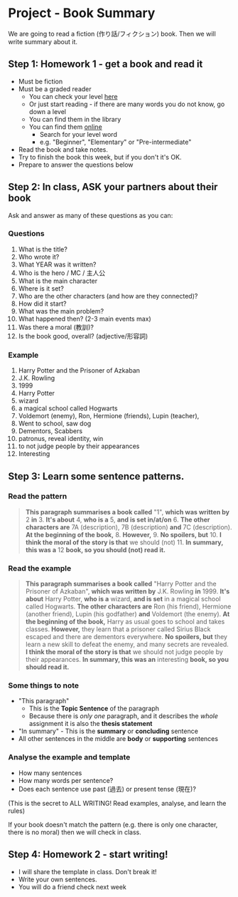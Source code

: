 # Project - Book Summary
We are going to read a fiction (作り話/フィクション) book. 
Then we will write summary about it. 

## Step 1: Homework 1 - get a book and read it
* Must be fiction
* Must be a graded reader 
    * You can check your level [here](http://www.macmillanreaders.com/level-test/) 
    * Or just start reading - if there are many words you do not know, go down a level
    * You can find them in the library
    * You can find them [online](https://elib.maruzen.co.jp/elib/html/BookList?11)
        * Search for your level word 
        * e.g. "Beginner", "Elementary" or "Pre-intermediate"
* Read the book and take notes. 
* Try to finish the book this week, but if you don't it's OK. 
* Prepare to answer the questions below

## Step 2: In class, ASK your partners about their book
Ask and answer as many of these questions as you can:

### Questions
1. What is the title?                          
2. Who wrote it?                                
3. What YEAR was it written?       
4. Who is the hero / MC / 主人公          
5. What is the main character          
6. Where is it set?                    
7. Who are the other characters (and how are they connected)?       
8. How did it start?                
9. What was the main problem?      
10. What happened then? (2-3 main events max)
11. Was there a moral (教訓)?             
12. Is the book good, overall? (adjective/形容詞)



### Example 
1. Harry Potter and the Prisoner of Azkaban
2. J.K. Rowling
3. 1999
4. Harry Potter
5. wizard
6. a magical school called Hogwarts
7. Voldemort (enemy), Ron, Hermione (friends), Lupin (teacher), 
8. Went to school, saw dog
9. Dementors, Scabbers
10. patronus, reveal identity, win
11. to not judge people by their appearances
12. Interesting 
    
## Step 3: Learn some sentence patterns. 
### Read the pattern

> **This paragraph summarises a book called** "1", **which was written by** 2 **in** 3. **It's about** 4, **who is a** 5, **and is set in/at/on** 6.  **The other characters are** 7A (description), 7B (description) **and** 7C (description). **At the beginning of the book,** 8. **However,** 9. **No spoilers, but** 10. **I think the moral of the story is that** we should (not) 11. **In summary, this was a** 12 **book, so you should (not) read it.**

### Read the example
> **This paragraph summarises a book called** "Harry Potter and the Prisoner of Azkaban", **which was written by** J.K. Rowling **in** 1999. **It's about** Harry Potter, **who is a** wizard, **and is set** in a magical school called Hogwarts.  **The other characters are** Ron (his friend), Hermione (another friend), Lupin (his godfather) **and** Voldemort (the enemy). **At the beginning of the book,** Harry as usual goes to school and takes classes. **However,** they learn that a prisoner called Sirius Black escaped and there are dementors everywhere. **No spoilers, but** they learn a new skill to defeat the enemy, and many secrets are revealed. **I think the moral of the story is that** we should not judge people by their appearances. **In summary, this was an** interesting **book, so you should read it.**

### Some things to note
* "This paragraph"
    * This is the **Topic Sentence** of the paragraph
    * Because there is *only one* paragraph, and it describes the *whole* assignment it is also the **thesis statement**
* "In summary" - This is the **summary** or **concluding** sentence
* All other sentences in the middle are **body** or **supporting** sentences



### Analyse the example and template
* How many sentences
* How many words per sentence? 
* Does each sentence use past (過去) or present tense (現在)? 

(This is the secret to ALL WRITING! Read examples, analyse, and learn the rules)

If your book doesn't match the pattern (e.g. there is only one character, there is no moral) then we will check in class. 

## Step 4: Homework 2 - start writing!
* I will share the template in class. Don't break it! 
* Write your own sentences. 
* You will do a friend check next week




